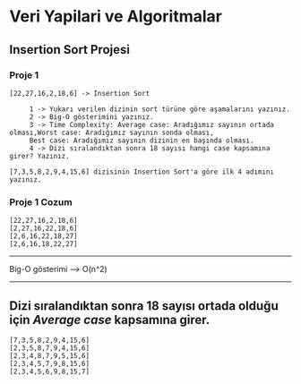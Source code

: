 # Veri Yapilari ve Algoritmalar

## Insertion Sort Projesi

### Proje 1
```
[22,27,16,2,18,6] -> Insertion Sort

     1 -> Yukarı verilen dizinin sort türüne göre aşamalarını yazınız.
     2 -> Big-O gösterimini yazınız.
     3 -> Time Complexity: Average case: Aradığımız sayının ortada olması,Worst case: Aradığımız sayının sonda olması, 
     Best case: Aradığımız sayının dizinin en başında olması.
     4 -> Dizi sıralandıktan sonra 18 sayısı hangi case kapsamına girer? Yazınız.
    
[7,3,5,8,2,9,4,15,6] dizisinin Insertion Sort'a göre ilk 4 adımını yazınız.
```

### Proje 1 Cozum

```
[22,27,16,2,18,6]
[2,27,16,22,18,6]
[2,6,16,22,18,27]
[2,6,16,18,22,27]
```


---------------

Big-O gösterimi --> O(n^2)

---------------

Dizi sıralandıktan sonra 18 sayısı ortada olduğu için ***Average case*** kapsamına girer.
---------------
```
[7,3,5,8,2,9,4,15,6]
[2,3,5,8,7,9,4,15,6]
[2,3,4,8,7,9,5,15,6]
[2,3,4,5,7,9,8,15,6]
[2,3,4,5,6,9,8,15,7]
```

